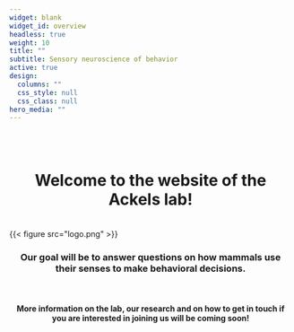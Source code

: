 ```yaml
---
widget: blank
widget_id: overview
headless: true
weight: 10
title: ""
subtitle: Sensory neuroscience of behavior
active: true
design:
  columns: ""
  css_style: null
  css_class: null
hero_media: ""
---
```



<!-- <h1 style="text-align: center;">Sensory neuroscience of behaviour lab</h1> -->

<br>
<br>

<h1 style="text-align: center;">Welcome to the website of the  
 <br>
Ackels lab!  </h1>
<br>
{{< figure src="logo.png" >}}

<br>
<h3 style="text-align: center;">Our goal will be to answer questions on how mammals use their senses to make behavioral decisions.</h3>
<br>
<h4 style="text-align: center;">More information on the lab, our research and on how to get in touch if you are interested in joining us will be coming soon!  </h4>
